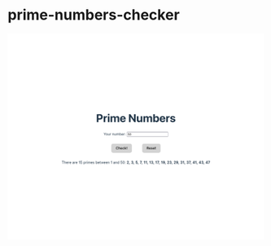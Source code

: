 

# prime-numbers-checker

![](https://github.com/divertimentos/prime-numbers-checker/blob/main/public/screenshot.png)
